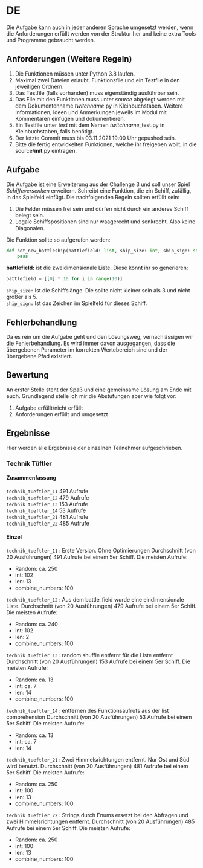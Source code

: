 # DE
Die Aufgabe kann auch in jeder anderen Sprache umgesetzt werden, wenn die Anforderungen erfüllt werden von der 
Struktur her und keine extra Tools und Programme gebraucht werden.
## Anforderungen (Weitere Regeln)
1. Die Funktionen müssen unter Python 3.8 laufen.
2. Maximal zwei Dateien erlaubt. Funktionsfile und ein Testfile in den jeweiligen Ordnern.
3. Das Testfile (falls vorhanden) muss eigenständig ausführbar sein.
4. Das File mit den Funktionen muss unter *source* abgelegt werden mit dem Dokumentenname *twitchname*.py
   in Kleinbuchstaben. Weitere Informationen, Ideen und Anmerkungen jeweils im Modul mit
   Kommentaren einfügen und dokumentieren.
5. Ein Testfile unter *test* mit dem Namen *twitchname*_test.py in Kleinbuchstaben, falls benötigt.
6. Der letzte Commit muss bis 03.11.2021 19:00 Uhr gepushed sein.
7. Bitte die fertig entwickelten Funktionen, welche ihr freigeben wollt, in die source/__init__.py eintragen.

## Aufgabe
Die Aufgabe ist eine Erweiterung aus der Challenge 3 und soll unser Spiel *Schiffeversenken* erweitern. Schreibt eine Funktion, die ein Schiff, zufällig, in das Spielfeld einfügt. Die nachfolgenden Regeln sollten erfüllt sein:
1. Die Felder müssen frei sein und dürfen nicht durch ein anderes Schiff belegt sein.
2. Legale Schiffspositionen sind nur waagerecht und senkrecht. Also keine Diagonalen.

Die Funktion sollte so aufgerufen werden:
```python
def set_new_battleship(battlefield: list, ship_size: int, ship_sign: str) -> None:
    pass
```
**battlefield:** ist die zweidimensionale Liste. Diese könnt ihr so generieren:
```python
battlefield = [[0] * 10 for i in range(10)]
```

`ship_size:` Ist die Schiffslänge. Die sollte nicht kleiner sein als 3 und nicht größer als 5.  
`ship_sign:` Ist das Zeichen im Spielfeld für dieses Schiff.  


## Fehlerbehandlung
Da es rein um die Aufgabe geht und den Lösungsweg, vernachlässigen wir die Fehlerbehandlung. 
Es wird immer davon ausgegangen, dass die übergebenen Parameter im korrekten Wertebereich sind und der übergebene
Pfad existiert.

## Bewertung
An erster Stelle steht der Spaß und eine gemeinsame Lösung am Ende mit euch. Grundlegend stelle ich mir die Abstufungen aber wie folgt vor:
1. Aufgabe erfüllt/nicht erfüllt
2. Anforderungen erfüllt und umgesetzt

## Ergebnisse
Hier werden alle Ergebnisse der einzelnen Teilnehmer aufgeschrieben.
### Technik Tüftler
#### Zusammenfassung
`technik_tueftler_11` 491 Aufrufe  
`technik_tueftler_12` 479 Aufrufe  
`technik_tueftler_13` 153 Aufrufe  
`technik_tueftler_14` 53 Aufrufe  
`technik_tueftler_21` 481 Aufrufe  
`technik_tueftler_22` 485 Aufrufe  
#### Einzel
`technik_tueftler_11:`  Erste Version. Ohne Optimierungen
Durchschnitt (von 20 Ausführungen) 491 Aufrufe bei einem 5er Schiff. Die meisten Aufrufe:
- Random: ca. 250
- int: 102
- len: 13
- combine_numbers: 100

`technik_tueftler_12:`  Aus dem battle_field wurde eine eindimensionale Liste. 
Durchschnitt (von 20 Ausführungen) 479 Aufrufe bei einem 5er Schiff. Die meisten Aufrufe:
- Random: ca. 240
- int: 102
- len: 2
- combine_numbers: 100

`technik_tueftler_13:`  random.shuffle entfernt für die Liste entfernt
Durchschnitt (von 20 Ausführungen) 153 Aufrufe bei einem 5er Schiff. Die meisten Aufrufe:
- Random: ca. 13
- int: ca. 7
- len: 14
- combine_numbers: 100

`technik_tueftler_14:`  entfernen des Funktionsaufrufs aus der list comprehension 
Durchschnitt (von 20 Ausführungen) 53 Aufrufe bei einem 5er Schiff. Die meisten Aufrufe:
- Random: ca. 13
- int: ca. 7
- len: 14

`technik_tueftler_21:`  Zwei Himmelsrichtungen entfernt. Nur Ost und Süd wird benutzt. 
Durchschnitt (von 20 Ausführungen) 481 Aufrufe bei einem 5er Schiff. Die meisten Aufrufe:
- Random: ca. 250
- int: 100
- len: 13
- combine_numbers: 100

`technik_tueftler_22:`  Strings durch Enums ersetzt bei den Abfragen und zwei Himmelsrichtungen entfernt.
Durchschnitt (von 20 Ausführungen) 485 Aufrufe bei einem 5er Schiff. Die meisten Aufrufe:
- Random: ca. 250
- int: 100
- len: 13
- combine_numbers: 100

